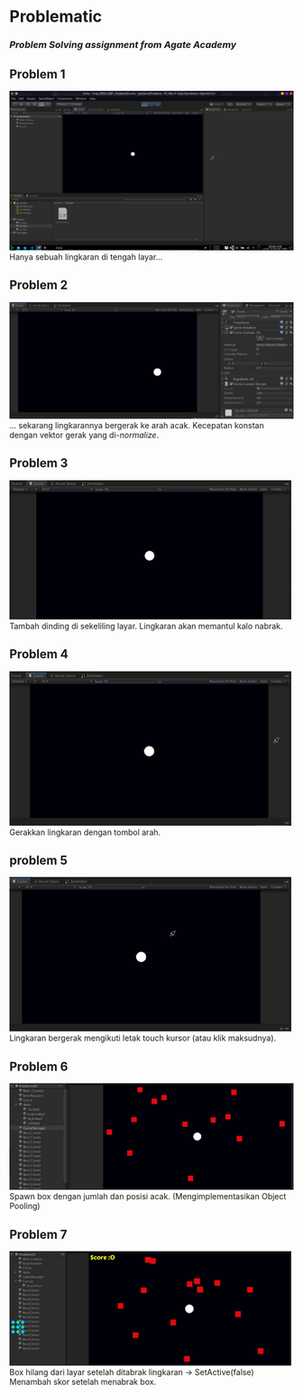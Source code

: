 # Problematic
### *Problem Solving assignment from Agate Academy*

## Problem 1
![Problem 1](git-resources/p1.png)  
Hanya sebuah lingkaran di tengah layar...

## Problem 2
![Problem 2](git-resources/p2.png)  
... sekarang lingkarannya bergerak ke arah acak. Kecepatan konstan dengan vektor gerak yang di-*normalize*.

## Problem 3
![Problem 3](git-resources/p3.gif)  
Tambah dinding di sekeliling layar. Lingkaran akan memantul kalo nabrak.

## Problem 4
![Problem 4](git-resources/p4.gif)  
Gerakkan lingkaran dengan tombol arah.

## problem 5
![Problem 5](git-resources/p5.gif)  
Lingkaran bergerak mengikuti letak touch kursor (atau klik maksudnya).

## Problem 6
![Problem 6](git-resources/p6.png)  
Spawn box dengan jumlah dan posisi acak. (Mengimplementasikan Object Pooling)

## Problem 7
![Problem 7](git-resources/p7.gif)  
Box hilang dari layar setelah ditabrak lingkaran -> SetActive(false)  
Menambah skor setelah menabrak box.  
